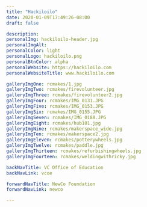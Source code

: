 ```yaml
---
title: "Hackiloilo"
date: 2020-01-09T17:49:26-08:00
draft: false

description: 
personalImg: hackiloilo-header.jpg
personalImgAlt:
personalColor: light
personalLogo: hackiloilo.png
personalBtnColor: alpha
personalWebsite: https://hackiloilo.com
personalWebsiteTitle: www.hackiloilo.com

galleryImgOne: rcmakes/1.jpg
galleryImgTwo: rcmakes/firevolunteer.jpg
galleryImgThree: rcmakes/firevolunteer2.jpg
galleryImgFour: rcmakes/IMG_0131.JPG
galleryImgFive: rcmakes/IMG_0153.JPG
galleryImgSix: rcmakes/IMG_0155.JPG
galleryImgSeven: rcmakes/IMG_0188.JPG
galleryImgEight: rcmakes/hub101.jpg
galleryImgNine: rcmakes/makerspace_wide.jpg
galleryImgTen: rcmakes/makerspace2.jpg
galleryImgEleven: rcmakes/potterywheels.jpg
galleryImgTwelve: rcmakes/paddle.jpg
galleryImgThirteen: rcmakes/refurbishingwheels.jpg
galleryImgFourteen: rcmakes/weldingwithricky.jpg

backNavTitle: VC Office of Education
backNavLink: vcoe

forwardNavTitle: NewCo Foundation
forwardNavLink: newco

---
```


